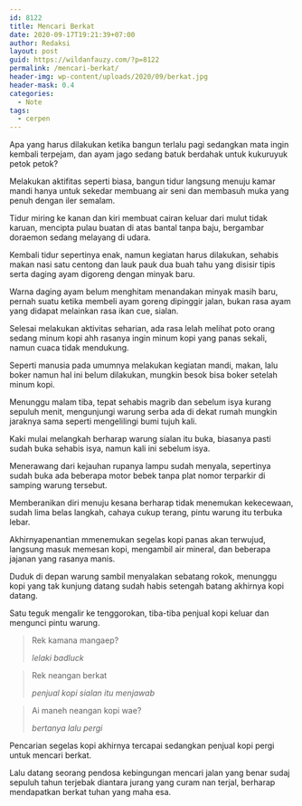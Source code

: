 ```yaml
---
id: 8122
title: Mencari Berkat
date: 2020-09-17T19:21:39+07:00
author: Redaksi
layout: post
guid: https://wildanfauzy.com/?p=8122
permalink: /mencari-berkat/
header-img: wp-content/uploads/2020/09/berkat.jpg
header-mask: 0.4
categories:
  - Note
tags:
  - cerpen
---
```

Apa yang harus dilakukan ketika bangun terlalu pagi sedangkan mata ingin kembali terpejam, dan ayam jago sedang batuk berdahak untuk kukuruyuk petok petok?

Melakukan aktifitas seperti biasa, bangun tidur langsung menuju kamar mandi hanya untuk sekedar membuang air seni dan membasuh muka yang penuh dengan iler semalam.

Tidur miring ke kanan dan kiri membuat cairan keluar dari mulut tidak karuan, mencipta pulau buatan di atas bantal tanpa baju, bergambar doraemon sedang melayang di udara.

Kembali tidur sepertinya enak, namun kegiatan harus dilakukan, sehabis makan nasi satu centong dan lauk pauk dua buah tahu yang disisir tipis serta daging ayam digoreng dengan minyak baru.

Warna daging ayam belum menghitam menandakan minyak masih baru, pernah suatu ketika membeli ayam goreng dipinggir jalan, bukan rasa ayam yang didapat melainkan rasa ikan cue, sialan.

Selesai melakukan aktivitas seharian, ada rasa lelah melihat poto orang sedang minum kopi ahh rasanya ingin minum kopi yang panas sekali, namun cuaca tidak mendukung.

Seperti manusia pada umumnya melakukan kegiatan mandi, makan, lalu boker namun hal ini belum dilakukan, mungkin besok bisa boker setelah minum kopi.

Menunggu malam tiba, tepat sehabis magrib dan sebelum isya kurang sepuluh menit, mengunjungi warung serba ada di dekat rumah mungkin jaraknya sama seperti mengelilingi bumi tujuh kali.

Kaki mulai melangkah berharap warung sialan itu buka, biasanya pasti sudah buka sehabis isya, namun kali ini sebelum isya.

Menerawang dari kejauhan rupanya lampu sudah menyala, sepertinya sudah buka ada beberapa motor bebek tanpa plat nomor terparkir di samping warung tersebut.

Memberanikan diri menuju kesana berharap tidak menemukan kekecewaan, sudah lima belas langkah, cahaya cukup terang, pintu warung itu terbuka lebar.

Akhirnyapenantian mmenemukan segelas kopi panas akan terwujud, langsung masuk memesan kopi, mengambil air mineral, dan beberapa jajanan yang rasanya manis.

Duduk di depan warung sambil menyalakan sebatang rokok, menunggu kopi yang tak kunjung datang sudah habis setengah batang akhirnya kopi datang. 

Satu teguk mengalir ke tenggorokan, tiba-tiba penjual kopi keluar dan mengunci pintu warung. 

<blockquote class="wp-block-quote">
  <p>
    Rek kamana mangaep?
  </p>
  
  <cite>lelaki badluck</cite>
</blockquote>

<blockquote class="wp-block-quote">
  <p>
    Rek neangan berkat
  </p>
  
  <cite>penjual kopi sialan itu menjawab</cite>
</blockquote>

<blockquote class="wp-block-quote">
  <p>
    Ai maneh neangan kopi wae?
  </p>
  
  <cite>bertanya lalu pergi</cite>
</blockquote>

Pencarian segelas kopi akhirnya tercapai sedangkan penjual kopi pergi untuk mencari berkat.

Lalu datang seorang pendosa kebingungan mencari jalan yang benar sudaj sepuluh tahun terjebak diantara jurang yang curam nan terjal, berharap mendapatkan berkat tuhan yang maha esa.